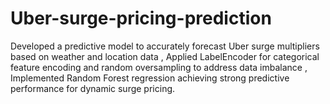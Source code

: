 # Uber-surge-pricing-prediction
Developed a predictive model to accurately forecast Uber surge multipliers based on weather and location data , Applied LabelEncoder for categorical feature encoding and random oversampling to address data imbalance , Implemented Random Forest regression achieving strong predictive performance for dynamic surge pricing.
